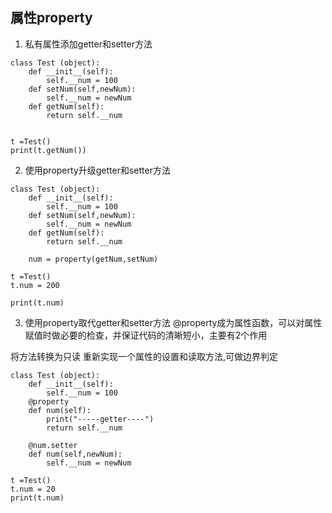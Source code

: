 ## 属性property

1. 私有属性添加getter和setter方法

```
class Test (object):
    def __init__(self):
        self.__num = 100
    def setNum(self,newNum):
        self.__num = newNum
    def getNum(self):
        return self.__num


t =Test()
print(t.getNum())
```

2. 使用property升级getter和setter方法

```
class Test (object):
    def __init__(self):
        self.__num = 100
    def setNum(self,newNum):
        self.__num = newNum
    def getNum(self):
        return self.__num

    num = property(getNum,setNum)

t =Test()
t.num = 200

print(t.num)
```



3. 使用property取代getter和setter方法
@property成为属性函数，可以对属性赋值时做必要的检查，并保证代码的清晰短小，主要有2个作用

将方法转换为只读
重新实现一个属性的设置和读取方法,可做边界判定

```
class Test (object):
    def __init__(self):
        self.__num = 100
    @property
    def num(self):
        print("-----getter----")
        return self.__num

    @num.setter
    def num(self,newNum):
        self.__num = newNum

t =Test()
t.num = 20
print(t.num)

```
